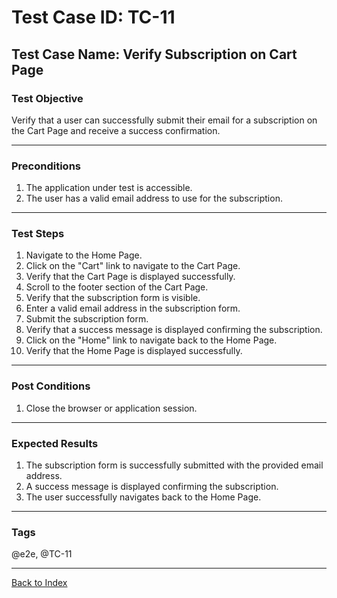 # Test Case ID: TC-11

## Test Case Name: Verify Subscription on Cart Page

### Test Objective

Verify that a user can successfully submit their email for a subscription on the Cart Page and receive a success confirmation.

---

### Preconditions

1. The application under test is accessible.
2. The user has a valid email address to use for the subscription.

---

### Test Steps

1. Navigate to the Home Page.
2. Click on the "Cart" link to navigate to the Cart Page.
3. Verify that the Cart Page is displayed successfully.
4. Scroll to the footer section of the Cart Page.
5. Verify that the subscription form is visible.
6. Enter a valid email address in the subscription form.
7. Submit the subscription form.
8. Verify that a success message is displayed confirming the subscription.
9. Click on the "Home" link to navigate back to the Home Page.
10. Verify that the Home Page is displayed successfully.

---

### Post Conditions

1. Close the browser or application session.

---

### Expected Results

1. The subscription form is successfully submitted with the provided email address.
2. A success message is displayed confirming the subscription.
3. The user successfully navigates back to the Home Page.

---

### Tags

@e2e, @TC-11

---

[Back to Index](test-case-index.md)
